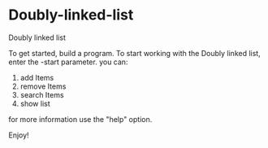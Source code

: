 # Doubly-linked-list
Doubly linked list

To get started, build a program. To start working with the Doubly linked list, enter the -start parameter.
you can:
1. add Items
2. remove Items
3. search Items
4. show list

for more information use the "help" option. 

Enjoy!
